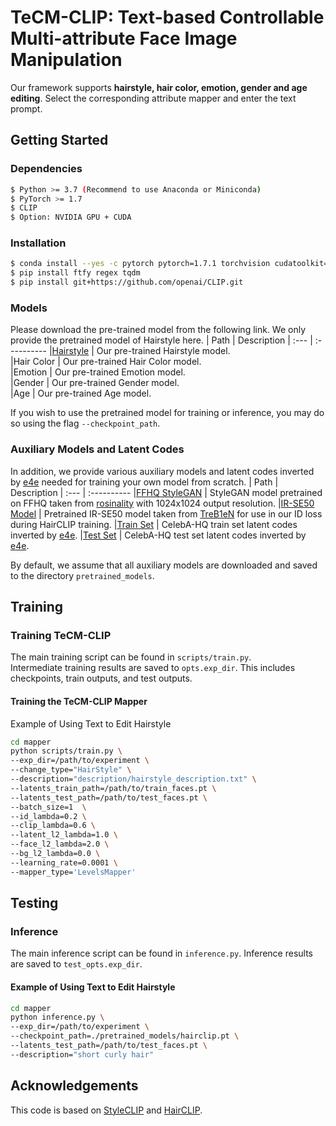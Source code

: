 # TeCM-CLIP: Text-based Controllable Multi-attribute Face Image Manipulation

Our framework supports **hairstyle, hair color, emotion, gender and age editing**.
Select the corresponding attribute mapper and enter the text prompt.

## Getting Started
### Dependencies
```bash
$ Python >= 3.7 (Recommend to use Anaconda or Miniconda)
$ PyTorch >= 1.7
$ CLIP
$ Option: NVIDIA GPU + CUDA
```
### Installation
```bash
$ conda install --yes -c pytorch pytorch=1.7.1 torchvision cudatoolkit=11.0
$ pip install ftfy regex tqdm
$ pip install git+https://github.com/openai/CLIP.git
```

### Models
Please download the pre-trained model from the following link. We only provide the pretrained model of Hairstyle here.
| Path | Description
| :--- | :----------
|[Hairstyle](https://drive.google.com/file/d/19L8pn2ae_boD3MjCkEevJHkTiEX_DVb3/view?usp=sharing)  | Our pre-trained Hairstyle model.  
|Hair Color  | Our pre-trained Hair Color model.  
|Emotion  | Our pre-trained Emotion model.  
|Gender  | Our pre-trained Gender model.  
|Age  | Our pre-trained Age model.  

If you wish to use the pretrained model for training or inference, you may do so using the flag `--checkpoint_path`.  
### Auxiliary Models and Latent Codes
In addition, we provide various auxiliary models and latent codes inverted by [e4e](https://github.com/omertov/encoder4editing) needed for training your own model from scratch.
| Path | Description
| :--- | :----------
|[FFHQ StyleGAN](https://drive.google.com/file/d/1pts5tkfAcWrg4TpLDu6ILF5wHID32Nzm/view?usp=sharing) | StyleGAN model pretrained on FFHQ taken from [rosinality](https://github.com/rosinality/stylegan2-pytorch) with 1024x1024 output resolution.
|[IR-SE50 Model](https://drive.google.com/file/d/1FS2V756j-4kWduGxfir55cMni5mZvBTv/view?usp=sharing) | Pretrained IR-SE50 model taken from [TreB1eN](https://github.com/TreB1eN/InsightFace_Pytorch) for use in our ID loss during HairCLIP training.
|[Train Set](https://drive.google.com/file/d/1gof8kYc_gDLUT4wQlmUdAtPnQIlCO26q/view?usp=sharing) | CelebA-HQ train set latent codes inverted by [e4e](https://github.com/omertov/encoder4editing).
|[Test Set](https://drive.google.com/file/d/1j7RIfmrCoisxx3t-r-KC02Qc8barBecr/view?usp=sharing) | CelebA-HQ test set latent codes inverted by [e4e](https://github.com/omertov/encoder4editing).  

By default, we assume that all auxiliary models are downloaded and saved to the directory `pretrained_models`.
## Training
### Training TeCM-CLIP
The main training script can be found in `scripts/train.py`.   
Intermediate training results are saved to `opts.exp_dir`. This includes checkpoints, train outputs, and test outputs.  
#### **Training the TeCM-CLIP Mapper**
Example of Using Text to Edit Hairstyle
```bash
cd mapper
python scripts/train.py \
--exp_dir=/path/to/experiment \
--change_type="HairStyle" \
--description="description/hairstyle_description.txt" \
--latents_train_path=/path/to/train_faces.pt \
--latents_test_path=/path/to/test_faces.pt \
--batch_size=1  \
--id_lambda=0.2 \
--clip_lambda=0.6 \
--latent_l2_lambda=1.0 \
--face_l2_lambda=2.0 \
--bg_l2_lambda=0.0 \
--learning_rate=0.0001 \
--mapper_type='LevelsMapper'
```

## Testing
### Inference
The main inference script can be found in `inference.py`. Inference results are saved to `test_opts.exp_dir`.  
#### Example of Using Text to Edit Hairstyle
```bash
cd mapper
python inference.py \
--exp_dir=/path/to/experiment \
--checkpoint_path=./pretrained_models/hairclip.pt \
--latents_test_path=/path/to/test_faces.pt \
--description="short curly hair"
```


## Acknowledgements
This code is based on [StyleCLIP](https://github.com/orpatashnik/StyleCLIP) and [HairCLIP](https://github.com/wty-ustc/HairCLIP).



